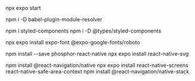 npx expo start

npm i -D babel-plugin-module-resolver

npm i styled-components
npm i -D @types/styled-components

npx expo install expo-font @expo-google-fonts/roboto

npm install --save phosphor-react-native
npx expo install react-native-svg

npm install @react-navigation/native
npx expo install react-native-screens react-native-safe-area-context
npm install @react-navigation/native-stack
